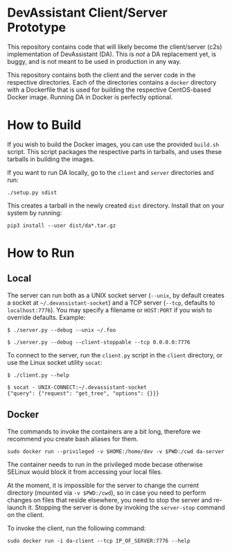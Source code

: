# DevAssistant Client/Server Prototype

This repository contains code that will likely become the client/server (c2s)
implementation of DevAssistant (DA). This is *not* a DA replacement yet, is
buggy, and is not meant to be used in production in any way.

This repository contains both the client and the server code in the respective
directories. Each of the directories contains a `docker` directory with a
Dockerfile that is used for building the respective CentOS-based Docker image.
Running DA in Docker is perfectly optional.

# How to Build

If you wish to build the Docker images, you can use the provided `build.sh`
script. This script packages the respective parts in tarballs, and uses these
tarballs in building the images.

If you want to run DA locally, go to the `client` and `server` directories and
run:

```
./setup.py sdist
```

This creates a tarball in the newly created `dist` directory. Install that on
your system by running:

```
pip3 install --user dist/da*.tar.gz
```

# How to Run

## Local

The server can run both as a UNIX socket server (`--unix`, by default creates a
socket at `~/.devassistant-socket`) and a TCP server (`--tcp`, defaults to
`localhost:7776`). You may specify a filename or `HOST:PORT` if you wish to
override defaults. Example:

    $ ./server.py --debug --unix ~/.foo

    $ ./server.py --debug --client-stoppable --tcp 0.0.0.0:7776

To connect to the server, run the `client.py` script in the `client` directory,
or use the Linux socket utility `socat`:

    $ ./client.py --help

    $ socat - UNIX-CONNECT:~/.devassistant-socket
    {"query": {"request": "get_tree", "options": {}}}


## Docker

The commands to invoke the containers are a bit long, therefore we
recommend you create bash aliases for them.

```
sudo docker run --privileged -v $HOME:/home/dev -v $PWD:/cwd da-server
```

The container needs to run in the privileged mode becase otherwise SELinux
would block it from accessing your local files.

At the moment, it is impossible for the server to change the current directory
(mounted via `-v $PWD:/cwd`), so in case you need to perform changes on files
that reside elsewhere, you need to stop the server and re-launch it. Stopping
the server is done by invoking the `server-stop` command on the client.

To invoke the client, run the following command:

```
sudo docker run -i da-client --tcp IP_OF_SERVER:7776 --help
```
